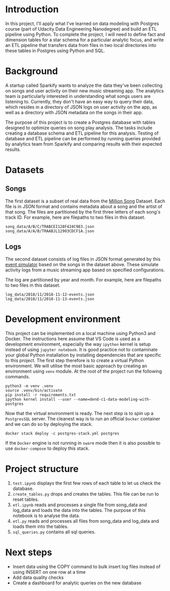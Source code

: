 # Introduction

In this project, I'll apply what I've learned on data modeling with Postgres 
 course (part of Udacity Data Engineering Nanodegree) and build an ETL pipeline using Python. To complete the project, 
I will need to define fact and dimension tables for a star schema for a particular 
analytic focus, and write an ETL pipeline that transfers data from files in two local 
directories into these tables in Postgres using Python and SQL.

# Background

A startup called Sparkify wants to analyze the data they've been collecting on 
songs and user activity on their new music streaming app. The analytics team is 
particularly interested in understanding what songs users are listening to. 
Currently, they don't have an easy way to query their data, which resides in a 
directory of JSON logs on user activity on the app, as well as a directory with 
JSON metadata on the songs in their app.

The purpose of this project is to create a Postgres database with tables designed 
to optimize queries on song play analysis. The tasks include creating a database schema and ETL pipeline for this analysis. Testing of database and ETL pipeline can be performed by running queries provided by analytics team from Sparkify and comparing results with their expected results.



# Datasets

## Songs
The first dataset is a subset of real data from the [Million Song](http://millionsongdataset.com/) Dataset. Each file is in JSON format and contains metadata about a song and the artist of that song. The files are partitioned by the first three letters of each song's track ID. For example, here are filepaths to two files in this dataset.

```
song_data/A/B/C/TRABCEI128F424C983.json
song_data/A/A/B/TRAABJL12903CDCF1A.json
```

## Logs

The second dataset consists of log files in JSON format generated by this [event simulator](https://github.com/Interana/eventsim) based on the songs in the dataset above. These simulate activity logs from a music streaming app based on specified configurations.

The log are partitioned by year and month. For example, here are filepaths to two files in this dataset.

```
log_data/2018/11/2018-11-12-events.json
log_data/2018/11/2018-11-13-events.json
```

# Development environment
This project can be implemented on a local machine using Python3 and Docker. The 
instructions here assume that VS Code is used as a development environment,
especially the way `ipython` kernel is setup instead of using `jupyter notebook`.
It is good practice not to contaminate your global Python installation by
installing dependencies that are specific to this project. The first step 
therefore is to create a virtual Python environment. We will utilise the most
basic approach by creating an environment using `venv` module. At the root of 
the project run the following commands.

```shell
python3 -m venv .venv
source .venv/bin/activate
pip install -r requirements.txt
ipython kernel install --user --name=dend-c1-data-modeling-with-postgres
```

Now that the virtual environment is ready. The next step is to spin up a `PostgresSQL`
server. The cleanest way is to run an official `Docker` container and we can do
so by deploying the stack.

```shell
docker stack deploy -c postgres-stack.yml postgres
```
If the `Docker` engine is not running in `swarm` mode then it is also possible to
use `docker-compose` to deploy this stack.

# Project structure

1. `test.ipynb` displays the first few rows of each table to let us check the database.
2. `create_tables.py` drops and creates the tables. This file can be run to reset tables.
3. `etl.ipynb` reads and processes a single file from song_data and log_data and loads the data into the tables. The purpose of this notebook is to analyse the data.
4. `etl.py` reads and processes all files from song_data and log_data and loads them into the tables.
5. `sql_queries.py` contains all sql queries.

# Next steps
- Insert data using the COPY command to bulk insert log files instead of using INSERT on one row at a time
- Add data quality checks
- Create a dashboard for analytic queries on the new database
